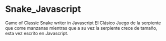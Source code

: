 # Snake_Javascript
Game of Classic Snake writer in Javascript
El Clásico Juego de la serpiente que come manzanas mientras que a su vez la serpiente crece de tamaño, esta vez escrito en Javascript.
